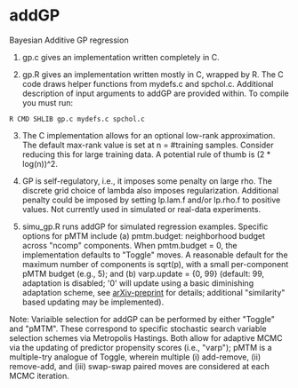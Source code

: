# addGP
Bayesian Additive GP regression

1. gp.c gives an implementation written completely in C.

2. gp.R gives an implementation written mostly in C, wrapped by R.  The C code draws helper functions from mydefs.c and spchol.c.  Additional description of input arguments to addGP are provided within.  To compile you must run:
```
R CMD SHLIB gp.c mydefs.c spchol.c
```

3. The C implementation allows for an optional low-rank approximation.  The default max-rank value is set at n = #training samples.  Consider reducing this for large training data.  A potential rule of thumb is (2 * log(n))^2.

4. GP is self-regulatory, i.e., it imposes some penalty on large rho.  The discrete grid choice of lambda also imposes regularization.  Additional penalty could be imposed by setting lp.lam.f and/or lp.rho.f to positive values.  Not currently used in simulated or real-data experiments.

5. simu_gp.R runs addGP for simulated regression examples.  Specific options for pMTM include (a) pmtm.budget: neighborhood budget across "ncomp" components.  When pmtm.budget = 0, the implementation defaults to "Toggle" moves.  A reasonable default for the maximum number of components is sqrt(p), with a small per-component pMTM budget (e.g., 5); and (b) varp.update = {0, 99} (default: 99, adaptation is disabled; '0' will update using a basic diminishing adaptation scheme, see [arXiv-preprint](http://arxiv.org/abs/1411.7009) for details; additional "similarity" based updating may be implemented).


Note: Variaible selection for addGP can be performed by either "Toggle" and "pMTM".  These correspond to specific stochastic search variable selection schemes via Metropolis Hastings.  Both allow for adaptive MCMC via the updating of predictor propensity scores (i.e., "varp"); pMTM is a multiple-try analogue of Toggle, wherein multiple (i) add-remove, (ii) remove-add, and (iii) swap-swap paired moves are considered at each MCMC iteration.
